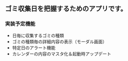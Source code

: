 ## ゴミ収集日を把握するためのアプリです。
### 実装予定機能
* 日毎に収集するゴミの種類
* ゴミの種類毎の詳細内容の表示（モーダル画面）
* 特定日のアラート機能
* カレンダーの内容のマスタ化＆起動時アップデート
